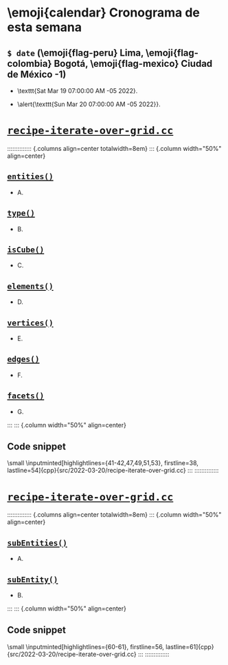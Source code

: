 # \emoji{calendar} Cronograma de esta semana

## `$ date` (\emoji{flag-peru} Lima, \emoji{flag-colombia} Bogotá, \emoji{flag-mexico} Ciudad de México -1)

- \texttt{Sat Mar 19 07:00:00 AM -05 2022}.

- \alert{\texttt{Sun Mar 20 07:00:00 AM -05 2022}}.

# [`recipe-iterate-over-grid.cc`](https://www.dune-project.org/doxygen/2.8.0/recipe-iterate-over-grid.html)

:::::::::::::: {.columns align=center totalwidth=8em}
::: {.column width="50%" align=center}

## [`entities()`](https://www.dune-project.org/doxygen/2.8.0/group__GIIteration.html#gacc8f311deabddf0c759465f623e87886)

- A.

## [`type()`](https://www.dune-project.org/doxygen/2.8.0/classDune_1_1Geometry.html#a2ca9e294c9b1c05dd211ca9cd80b75ce)

- B.

## [`isCube()`](https://www.dune-project.org/doxygen/2.8.0/classDune_1_1GeometryType.html#aa27be83cac6455c2e050d066aceccdad)

- C.

## [`elements()`](https://www.dune-project.org/doxygen/2.8.0/group__GIIteration.html#ga9bbe243bea9b505e0fa4f3ab0005c7f5)

- D.

## [`vertices()`](https://www.dune-project.org/doxygen/2.8.0/group__GIIteration.html#ga0b3a52863a2cefddd5af1b80a63f8226)

- E.

## [`edges()`](https://www.dune-project.org/doxygen/2.8.0/group__GIIteration.html#gadc6db5e0e39171ba2d9d50d55ec70b80)

- F.

## [`facets()`](https://www.dune-project.org/doxygen/2.8.0/group__GIIteration.html#gad2988e47e63b21c5d21cf344a3604e82)

- G.

:::
::: {.column width="50%" align=center}

## Code snippet

\small
\inputminted[highlightlines={41-42,47,49,51,53}, firstline=38, lastline=54]{cpp}{src/2022-03-20/recipe-iterate-over-grid.cc}
:::
::::::::::::::

# [`recipe-iterate-over-grid.cc`](https://www.dune-project.org/doxygen/2.8.0/recipe-iterate-over-grid.html)

:::::::::::::: {.columns align=center totalwidth=8em}
::: {.column width="50%" align=center}

## [`subEntities()`](https://www.dune-project.org/doxygen/2.8.0/group__GIIteration.html#ga88886f3af629c47559a5274da52e5512)

- A.

## [`subEntity()`](https://www.dune-project.org/doxygen/2.8.0/classDune_1_1Entity_3_010_00_01dim_00_01GridImp_00_01EntityImp_01_4.html#a368c072548cbf01cf42c89bf985536f6)

- B.

:::
::: {.column width="50%" align=center}

## Code snippet

\small
\inputminted[highlightlines={60-61}, firstline=56, lastline=61]{cpp}{src/2022-03-20/recipe-iterate-over-grid.cc}
:::
::::::::::::::
